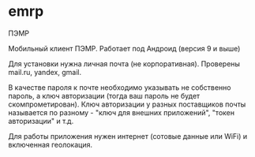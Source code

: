 # emrp
ПЭМР


Мобильный клиент ПЭМР. Работает под Андроид (версия 9 и выше)

Для установки нужна личная почта (не корпоративная). Проверены mail.ru, yandex, gmail.

В качестве пароля к почте необходимо указывать не собственно пароль, а ключ авторизации (тогда ваш пароль не будет скомпрометирован). Ключ авторизации у разных поставщиков почты называется по разному - "ключ для внешних приложений", "токен авторизации" и т.д.

Для работы приложения нужен интернет (сотовые данные или WiFi) и включенная геолокация.

